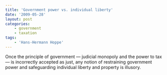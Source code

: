 ```yaml
---
title: 'Government power vs. individual liberty'
date: '2009-05-28'
layout: post
categories:
    - government
    - taxation
tags:
    - 'Hans-Hermann Hoppe'
---
```


Once the principle of government — judicial monopoly and the power to tax — is incorrectly accepted as just, any notion of restraining government power and safeguarding individual liberty and property is illusory.